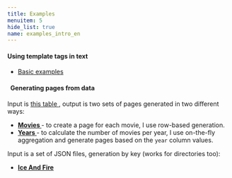 ```yaml
---
title: Examples
menuitem: 5
hide_list: true
name: examples_intro_en
---
```


#### Using template tags in text

- [ Basic examples ](/+name:template_tags_en)

####   Generating pages from data

Input is [ this table ](/+name:movies_table_en), output is two sets of pages generated
in two different ways:

- **[ Movies ](/en/examples/movies/index.html)** - to create a page for each movie, I use row-based generation.
- **[ Years ](/en/examples/years/index.html)** - to calculate the number of movies per year, I use on-the-fly aggregation and generate pages based on the `year` column values.

Input is a set of JSON files, generation by key (works for directories too):

- **[ Ice And Fire ](/en/examples/chars/index.html)**
